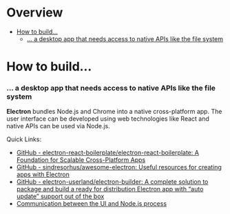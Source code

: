 # Overview

- [How to build…](#how-to-build-)
    + [… a desktop app that needs access to native APIs like the file system](#-a-desktop-app-that-needs-access-to-native-apis-like-the-file-system)

# How to build…


### … a desktop app that needs access to native APIs like the file system

**Electron** bundles Node.js and Chrome into a native cross-platform app. The user interface can be developed using web technologies like React and native APIs can be used via Node.js.

Quick Links:
- [GitHub - electron-react-boilerplate/electron-react-boilerplate: A Foundation for Scalable Cross-Platform Apps](https://github.com/electron-react-boilerplate/electron-react-boilerplate)
- [GitHub - sindresorhus/awesome-electron: Useful resources for creating apps with Electron](https://github.com/sindresorhus/awesome-electron)
- [GitHub - electron-userland/electron-builder: A complete solution to package and build a ready for distribution Electron app with “auto update” support out of the box](https://github.com/electron-userland/electron-builder)
- [Communication between the UI and Node.js process](https://www.electronjs.org/docs/api/ipc-main#ipcmain)
